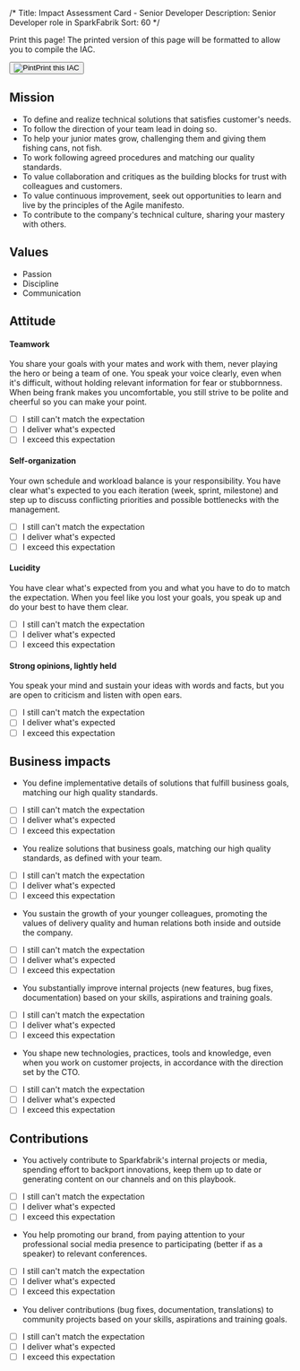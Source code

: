 /*
Title: Impact Assessment Card - Senior Developer
Description: Senior Developer role in SparkFabrik
Sort: 60
*/
<span class='no-print'>
  <div class="row justify-content align-items-center">
    <div class="col mb-3 mb-lg-0">
      <p class="quote font-italic">Print this page! The printed version of this page will be formatted to allow you to compile the IAC.</p>
    </div>
    <div class="col-lg-auto">
      <button class='btn btn--print' type="button" onclick="window.print();"><img class="icon-print" src="/images/icon_print.svg" alt="Pint">Print this IAC</button>
    </div>
  </div>

## Mission

* To define and realize technical solutions that satisfies customer's needs.
* To follow the direction of your team lead in doing so.
* To help your junior mates grow, challenging them and giving them fishing cans, not fish.
* To work following agreed procedures and matching our quality standards.
* To value collaboration and critiques as the building blocks for trust with colleagues and customers.
* To value continuous improvement, seek out opportunities to learn and live by the principles of the Agile manifesto.
* To contribute to the company's technical culture, sharing your mastery with others.

## Values

* Passion
* Discipline
* Communication

</span>

## Attitude

#### Teamwork

You share your goals with your mates and work with them, never playing the hero or being a team of one. You speak your voice clearly, even when it's difficult, without holding relevant information for fear or stubbornness. When being frank makes you uncomfortable, you still strive to be polite and cheerful so you can make your point.

<span class='score only-print'>

- [ ] I still can't match the expectation
- [ ] I deliver what's expected
- [ ] I exceed this expectation

</span>

#### Self-organization

Your own schedule and workload balance is your responsibility. You have clear what's expected to you each iteration (week, sprint, milestone) and step up to discuss conflicting priorities and possible bottlenecks with the management.

<span class='score only-print'>

- [ ] I still can't match the expectation
- [ ] I deliver what's expected
- [ ] I exceed this expectation

</span>

#### Lucidity

You have clear what's expected from you and what you have to do to match the expectation. When you feel like you lost your goals, you speak up and do your best to have them clear.

<span class='score only-print'>

- [ ] I still can't match the expectation
- [ ] I deliver what's expected
- [ ] I exceed this expectation

</span>

#### Strong opinions, lightly held

You speak your mind and sustain your ideas with words and facts, but you are open to criticism and listen with open ears.

<span class='score only-print'>

- [ ] I still can't match the expectation
- [ ] I deliver what's expected
- [ ] I exceed this expectation

</span>

## Business impacts

* You define implementative details of solutions that fulfill business goals, matching our high quality standards.

<span class='score only-print'>

- [ ] I still can't match the expectation
- [ ] I deliver what's expected
- [ ] I exceed this expectation

</span>

* You realize solutions that business goals, matching our high quality standards, as defined with your team.

<span class='score only-print'>

- [ ] I still can't match the expectation
- [ ] I deliver what's expected
- [ ] I exceed this expectation

</span>

* You sustain the growth of your younger colleagues, promoting the values of delivery quality and human relations both inside and outside the company.

<span class='score only-print'>

- [ ] I still can't match the expectation
- [ ] I deliver what's expected
- [ ] I exceed this expectation

</span>

* You substantially improve internal projects (new features, bug fixes, documentation) based on your skills, aspirations and training goals.

<span class='score only-print'>

- [ ] I still can't match the expectation
- [ ] I deliver what's expected
- [ ] I exceed this expectation

</span>

* You shape new technologies, practices, tools and knowledge, even when you work on customer projects, in accordance with the direction set by the CTO.

<span class='score only-print'>

- [ ] I still can't match the expectation
- [ ] I deliver what's expected
- [ ] I exceed this expectation

</span>


## Contributions

* You actively contribute to Sparkfabrik's internal projects or media, spending effort to backport innovations, keep them up to date or generating content on our channels and on this playbook.

<span class='score only-print'>

- [ ] I still can't match the expectation
- [ ] I deliver what's expected
- [ ] I exceed this expectation

</span>

* You help promoting our brand, from paying attention to your professional social media presence to participating (better if as a speaker) to relevant conferences.

<span class='score only-print'>

- [ ] I still can't match the expectation
- [ ] I deliver what's expected
- [ ] I exceed this expectation

</span>

* You deliver contributions (bug fixes, documentation, translations) to community projects based on your skills, aspirations and training goals.

<span class='score only-print'>

- [ ] I still can't match the expectation
- [ ] I deliver what's expected
- [ ] I exceed this expectation

</span>

